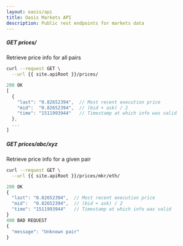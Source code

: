 ```yaml
---
layout: oasis/api
title: Oasis Markets API
description: Public rest endpoints for markets data
---
```


##### GET prices/

Retrieve price info for all pairs

```bash
curl --request GET \
  --url {{ site.apiRoot }}/prices/
```

```javascript
200 OK
[
  {
    "last": "0.82652394",  // Most recent execution price
    "mid":  "0.82652394",  // (bid + ask) / 2
    "time": "1511993944"   // Timestamp at which info was valid
  },
  ...
]
```

##### GET prices/abc/xyz

Retrieve price info for a given pair

```bash
curl --request GET \
  --url {{ site.apiRoot }}/prices/mkr/eth/
```

```javascript
200 OK
{
  "last": "0.82652394",  // Most recent execution price
  "mid":  "0.82652394",  // (bid + ask) / 2
  "time": "1511993944"   // Timestamp at which info was valid
}
400 BAD REQUEST
{
  "message": "Unknown pair"
}
```

